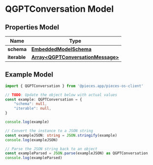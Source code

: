 
# QGPTConversation Model


## Properties Model

Name | Type
------------ | -------------
**schema** | [**EmbeddedModelSchema**](EmbeddedModelSchema)
**iterable** | [**Array&lt;QGPTConversationMessage&gt;**](QGPTConversationMessage)

## Example Model

```typescript
import { QGPTConversation } from '@pieces.app/pieces-os-client'

// TODO: Update the object below with actual values
const example: QGPTConversation = {
    "schema": null,
    "iterable": null,
}

console.log(example)

// Convert the instance to a JSON string
const exampleJSON: string = JSON.stringify(example)
console.log(exampleJSON)

// Parse the JSON string back to an object
const exampleParsed = JSON.parse(exampleJSON) as QGPTConversation
console.log(exampleParsed)
```


